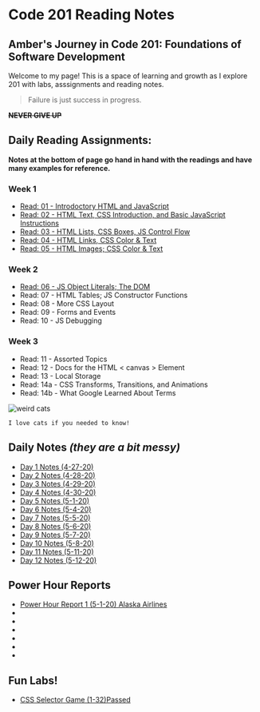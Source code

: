 # Code 201 Reading Notes
## Amber's Journey in Code 201: Foundations of Software Development

Welcome to my page! This is a space of learning and growth as I explore 201 with labs, asssignments and reading notes. 

>Failure is just success in progress.

~~**NEVER GIVE UP**~~


## **Daily Reading Assignments:**

**Notes at the bottom of page go hand in hand with the readings and have many examples for reference.**

### Week 1
- [Read: 01 - Introdoctory HTML and JavaScript](./class-01.md)
- [Read: 02 - HTML Text, CSS Introduction, and Basic JavaScript Instructions](./class-02.md)
- [Read: 03 - HTML Lists, CSS Boxes, JS Control Flow](./class-03.md)
- [Read: 04 - HTML Links, CSS Color & Text](./class-04.md)
- [Read: 05 - HTML Images; CSS Color & Text](./class-05.md)
### Week 2
- [Read: 06 - JS Object Literals; The DOM](./class-06.md)
- Read: 07 - HTML Tables; JS Constructor Functions
- Read: 08 - More CSS Layout
- Read: 09 - Forms and Events
- Read: 10 - JS Debugging
### Week 3
- Read: 11 - Assorted Topics
- Read: 12 - Docs for the HTML < canvas > Element 
- Read: 13 - Local Storage
- Read: 14a - CSS Transforms, Transitions, and Animations
- Read: 14b - What Google Learned About Terms

![weird cats](https://www.publicdomainpictures.net/pictures/290000/velka/cat-three-victorian-die-cut-cats.jpg "wierd cats")

```
I love cats if you needed to know!
```

## Daily Notes *(they are a bit messy)*
- [Day 1 Notes (4-27-20)](./dailyNotes/day1Notes.md)
- [Day 2 Notes (4-28-20)](./dailyNotes/day2Notes.md)
- [Day 3 Notes (4-29-20)](./dailyNotes/day3Notes.md)
- [Day 4 Notes (4-30-20)](./dailyNotes/day4Notes.md)
- [Day 5 Notes (5-1-20)](./dailyNotes/day5Notes.md)
- [Day 6 Notes (5-4-20)](./dailyNotes/day6Notes.md)
- [Day 7 Notes (5-5-20)](./dailyNotes/day7Notes.md)
- [Day 8 Notes (5-6-20)](./dailyNotes/day8Notes.md)
- [Day 9 Notes (5-7-20)](./dailyNotes/day9Notes.md)
- [Day 10 Notes (5-8-20)](./dailyNotes/day10Notes.md)
- [Day 11 Notes (5-11-20)]()
- [Day 12 Notes (5-12-20)]()



## Power Hour Reports
- [Power Hour Report 1 (5-1-20) Alaska Airlines](./powerHour201/pHreport1.md)
- 
- 
- 
- 
- 
- 







## Fun Labs!

- [CSS Selector Game (1-32)Passed](./labs/lab05C.md)